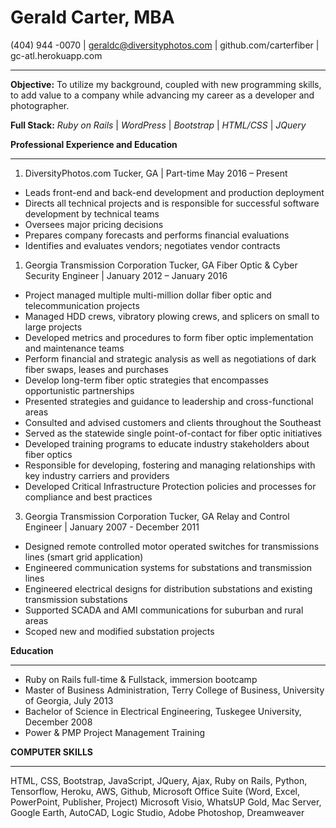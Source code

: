 # Gerald Carter, MBA
(404) 944 -0070 | geraldc@diversityphotos.com | github.com/carterfiber | gc-atl.herokuapp.com
_________________________________________
**Objective:** To utilize my background, coupled with new programming skills, to add value to a company while advancing my career as a developer and photographer.

**Full Stack:** *Ruby on Rails* | *WordPress* | *Bootstrap* | *HTML/CSS* | *JQuery*

**Professional Experience and Education**
_________________________________________
1. DiversityPhotos.com Tucker, GA | Part-time May 2016 – Present

- Leads front-end and back-end development and production deployment
- Directs all technical projects and is responsible for successful software development by technical teams
- Oversees major pricing decisions
- Prepares company forecasts and performs financial evaluations
- Identifies and evaluates vendors; negotiates vendor contracts


1. Georgia Transmission Corporation Tucker, GA
Fiber Optic & Cyber Security Engineer | January 2012 – January 2016

- Project managed multiple multi-million dollar fiber optic and telecommunication projects
- Managed HDD crews, vibratory plowing crews, and splicers on small to large projects
- Developed metrics and procedures to form fiber optic implementation and maintenance teams
- Perform financial and strategic analysis as well as negotiations of dark fiber swaps, leases and purchases
- Develop long-term fiber optic strategies that encompasses opportunistic partnerships
- Presented strategies and guidance to leadership and cross-functional areas
- Consulted and advised customers and clients throughout the Southeast
- Served as the statewide single point-of-contact for fiber optic initiatives
- Developed training programs to educate industry stakeholders about fiber optics
- Responsible for developing, fostering and managing relationships with key industry carriers and providers
- Developed Critical Infrastructure Protection policies and processes for compliance and best practices


3. Georgia Transmission Corporation Tucker, GA
Relay and Control Engineer | January 2007 - December 2011

- Designed remote controlled motor operated switches for transmissions lines (smart grid application)
- Engineered communication systems for substations and transmission lines
- Engineered electrical designs for distribution substations and existing transmission substations
- Supported SCADA and AMI communications for suburban and rural areas
- Scoped new and modified substation projects


**Education**
_________________________________________

- Ruby on Rails full-time & Fullstack, immersion bootcamp
- Master of Business Administration, Terry College of Business, University of Georgia, July 2013
- Bachelor of Science in Electrical Engineering, Tuskegee University, December 2008
- Power & PMP Project Management Training


**COMPUTER SKILLS**
_________________________________________

HTML, CSS, Bootstrap, JavaScript, JQuery, Ajax, Ruby on Rails, Python, Tensorflow, Heroku, AWS, Github, Microsoft Office Suite (Word, Excel, PowerPoint, Publisher, Project) Microsoft Visio, WhatsUP Gold, Mac Server, Google Earth, AutoCAD, Logic Studio, Adobe Photoshop, Dreamweaver